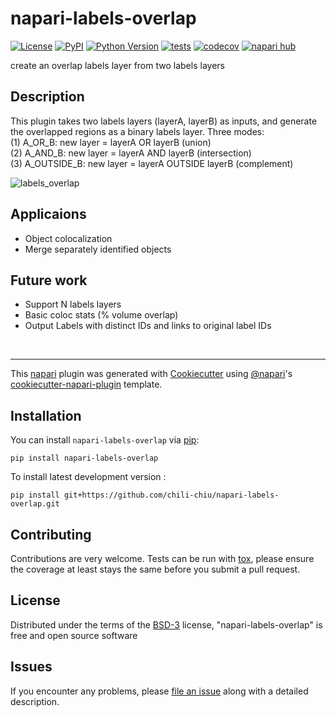 # napari-labels-overlap

[![License](https://img.shields.io/pypi/l/napari-labels-overlap.svg?color=green)](https://github.com/chili-chiu/napari-labels-overlap/raw/main/LICENSE)
[![PyPI](https://img.shields.io/pypi/v/napari-labels-overlap.svg?color=green)](https://pypi.org/project/napari-labels-overlap)
[![Python Version](https://img.shields.io/pypi/pyversions/napari-labels-overlap.svg?color=green)](https://python.org)
[![tests](https://github.com/chili-chiu/napari-labels-overlap/workflows/tests/badge.svg)](https://github.com/chili-chiu/napari-labels-overlap/actions)
[![codecov](https://codecov.io/gh/chili-chiu/napari-labels-overlap/branch/main/graph/badge.svg)](https://codecov.io/gh/chili-chiu/napari-labels-overlap)
[![napari hub](https://img.shields.io/endpoint?url=https://api.napari-hub.org/shields/napari-labels-overlap)](https://napari-hub.org/plugins/napari-labels-overlap)

create an overlap labels layer from two labels layers

## Description

This plugin takes two labels layers (layerA, layerB) as inputs, and generate the overlapped regions as a binary labels layer.
Three modes:<br>
(1) A_OR_B: new layer = layerA OR layerB (union)<br>
(2) A_AND_B: new layer = layerA AND layerB (intersection)<br>
(3) A_OUTSIDE_B: new layer = layerA OUTSIDE layerB (complement)<br>

![labels_overlap](https://user-images.githubusercontent.com/89602983/144129087-9a88d55f-f1a0-4825-bd01-770909bfc64f.gif)

## Applicaions
- Object colocalization
- Merge separately identified objects

## Future work
- Support N labels layers
- Basic coloc stats (% volume overlap)
- Output Labels with distinct IDs and links to original label IDs
<br>


----------------------------------

This [napari] plugin was generated with [Cookiecutter] using [@napari]'s [cookiecutter-napari-plugin] template.

<!--
Don't miss the full getting started guide to set up your new package:
https://github.com/napari/cookiecutter-napari-plugin#getting-started

and review the napari docs for plugin developers:
https://napari.org/docs/plugins/index.html
-->

## Installation

You can install `napari-labels-overlap` via [pip]:

    pip install napari-labels-overlap



To install latest development version :

    pip install git+https://github.com/chili-chiu/napari-labels-overlap.git


## Contributing

Contributions are very welcome. Tests can be run with [tox], please ensure
the coverage at least stays the same before you submit a pull request.

## License

Distributed under the terms of the [BSD-3] license,
"napari-labels-overlap" is free and open source software

## Issues

If you encounter any problems, please [file an issue] along with a detailed description.

[napari]: https://github.com/napari/napari
[Cookiecutter]: https://github.com/audreyr/cookiecutter
[@napari]: https://github.com/napari
[MIT]: http://opensource.org/licenses/MIT
[BSD-3]: http://opensource.org/licenses/BSD-3-Clause
[GNU GPL v3.0]: http://www.gnu.org/licenses/gpl-3.0.txt
[GNU LGPL v3.0]: http://www.gnu.org/licenses/lgpl-3.0.txt
[Apache Software License 2.0]: http://www.apache.org/licenses/LICENSE-2.0
[Mozilla Public License 2.0]: https://www.mozilla.org/media/MPL/2.0/index.txt
[cookiecutter-napari-plugin]: https://github.com/napari/cookiecutter-napari-plugin

[file an issue]: https://github.com/chili-chiu/napari-labels-overlap/issues

[napari]: https://github.com/napari/napari
[tox]: https://tox.readthedocs.io/en/latest/
[pip]: https://pypi.org/project/pip/
[PyPI]: https://pypi.org/

